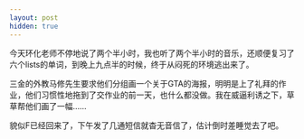 ```yaml
---
layout: post
hidden: true
---
```


今天环化老师不停地说了两个半小时，我也听了两个半小时的音乐，还顺便复习了六个lists的单词，到晚上九点半的时候，终于从闷死的环境逃出来了。

三金的外教马修先生要求他们分组画一个关于GTA的海报，明明是上了礼拜的作业，他们习惯性地拖到了交作业的前一天，也什么都没做。我在威逼利诱之下，草草帮他们画了一幅……

貌似F已经回来了，下午发了几通短信就杳无音信了，估计倒时差睡觉去了吧。